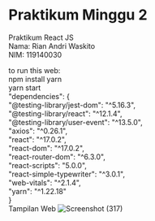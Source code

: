 # Praktikum Minggu 2
Praktikum React JS</br>
Nama: Rian Andri Waskito </br>
NIM: 119140030 </br>

to run this web: </br>
npm install yarn </br>
yarn start </br>
"dependencies": { </br>
        "@testing-library/jest-dom": "^5.16.3", </br>
        "@testing-library/react": "^12.1.4", </br>
        "@testing-library/user-event": "^13.5.0", </br>
        "axios": "^0.26.1", </br>
        "react": "^17.0.2", </br>
        "react-dom": "^17.0.2", </br>
        "react-router-dom": "^6.3.0", </br>
        "react-scripts": "5.0.0", </br>
        "react-simple-typewriter": "^3.0.1", </br>
        "web-vitals": "^2.1.4", </br>
        "yarn": "^1.22.18" </br>
      }</br>
Tampilan Web
![Screenshot (317)](https://user-images.githubusercontent.com/82927821/162118228-adf4e645-f428-42f1-bc87-89eeeb928f51.png)
